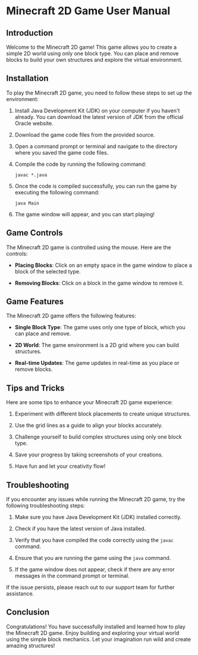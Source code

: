 # Minecraft 2D Game User Manual

## Introduction

Welcome to the Minecraft 2D game! This game allows you to create a simple 2D world using only one block type. You can place and remove blocks to build your own structures and explore the virtual environment.

## Installation

To play the Minecraft 2D game, you need to follow these steps to set up the environment:

1. Install Java Development Kit (JDK) on your computer if you haven't already. You can download the latest version of JDK from the official Oracle website.

2. Download the game code files from the provided source.

3. Open a command prompt or terminal and navigate to the directory where you saved the game code files.

4. Compile the code by running the following command:

   ```
   javac *.java
   ```

5. Once the code is compiled successfully, you can run the game by executing the following command:

   ```
   java Main
   ```

6. The game window will appear, and you can start playing!

## Game Controls

The Minecraft 2D game is controlled using the mouse. Here are the controls:

- **Placing Blocks**: Click on an empty space in the game window to place a block of the selected type.

- **Removing Blocks**: Click on a block in the game window to remove it.

## Game Features

The Minecraft 2D game offers the following features:

- **Single Block Type**: The game uses only one type of block, which you can place and remove.

- **2D World**: The game environment is a 2D grid where you can build structures.

- **Real-time Updates**: The game updates in real-time as you place or remove blocks.

## Tips and Tricks

Here are some tips to enhance your Minecraft 2D game experience:

1. Experiment with different block placements to create unique structures.

2. Use the grid lines as a guide to align your blocks accurately.

3. Challenge yourself to build complex structures using only one block type.

4. Save your progress by taking screenshots of your creations.

5. Have fun and let your creativity flow!

## Troubleshooting

If you encounter any issues while running the Minecraft 2D game, try the following troubleshooting steps:

1. Make sure you have Java Development Kit (JDK) installed correctly.

2. Check if you have the latest version of Java installed.

3. Verify that you have compiled the code correctly using the `javac` command.

4. Ensure that you are running the game using the `java` command.

5. If the game window does not appear, check if there are any error messages in the command prompt or terminal.

If the issue persists, please reach out to our support team for further assistance.

## Conclusion

Congratulations! You have successfully installed and learned how to play the Minecraft 2D game. Enjoy building and exploring your virtual world using the simple block mechanics. Let your imagination run wild and create amazing structures!